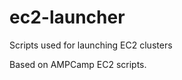 ec2-launcher
============

Scripts used for launching EC2 clusters

Based on AMPCamp EC2 scripts.


